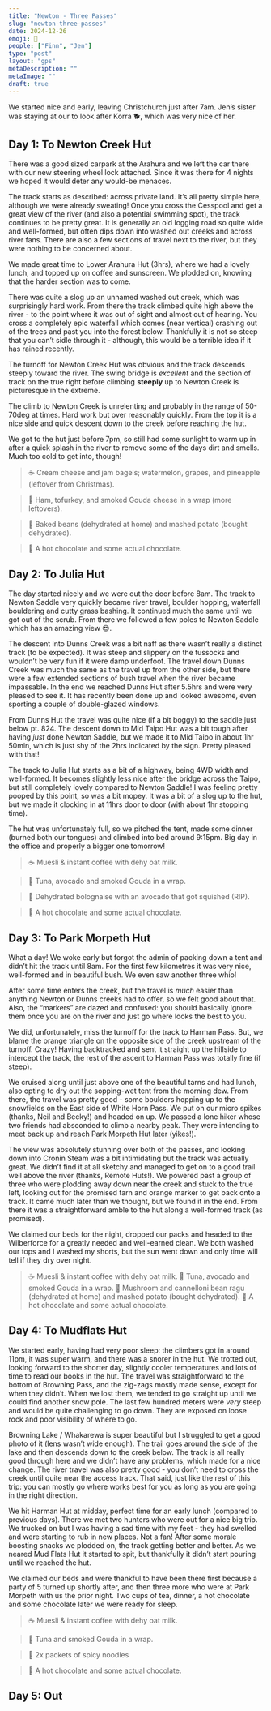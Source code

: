 ```yaml
---
title: "Newton - Three Passes"
slug: "newton-three-passes"
date: 2024-12-26
emoji: 🥾
people: ["Finn", "Jen"]
type: "post"
layout: "gps"
metaDescription: ""
metaImage: ""
draft: true
---
```


We started nice and early, leaving Christchurch just after 7am. Jen’s sister was staying at our to look after Korra 🐕, which was very nice of her.

## Day 1: To Newton Creek Hut

There was a good sized carpark at the Arahura and we left the car there with our new steering wheel lock attached. Since it was there for 4 nights we hoped it would deter any would-be menaces.

The track starts as described: across private land. It’s all pretty simple here, although we were already sweating! Once you cross the Cesspool and get a great view of the river (and also a potential swimming spot), the track continues to be pretty great. It is generally an old logging road so quite wide and well-formed, but often dips down into washed out creeks and across river fans. There are also a few sections of travel next to the river, but they were nothing to be concerned about.

We made great time to Lower Arahura Hut (3hrs), where we had a lovely lunch, and topped up on coffee and sunscreen. We plodded on, knowing that the harder section was to come.

There was quite a slog up an unnamed washed out creek, which was surprisingly hard work. From there the track climbed quite high above the river - to the point where it was out of sight and almost out of hearing. You cross a completely epic waterfall which comes (near vertical) crashing out of the trees and past you into the forest below. Thankfully it is not so steep that you can’t sidle through it - although, this would be a terrible idea if it has rained recently.

The turnoff for Newton Creek Hut was obvious and the track descends steeply toward the river. The swing bridge is _excellent_ and the section of track on the true right before climbing __steeply__ up to Newton Creek is picturesque in the extreme.

The climb to Newton Creek is unrelenting and probably in the range of 50-70deg at times. Hard work but over reasonably quickly. From the top it is a nice side and quick descent down to the creek before reaching the hut.

We got to the hut just before 7pm, so still had some sunlight to warm up in after a quick splash in the river to remove some of the days dirt and smells. Much too cold to get into, though!

> ☕️ Cream cheese and jam bagels; watermelon, grapes, and pineapple (leftover from Christmas).

> 🌮 Ham, tofurkey, and smoked Gouda cheese in a wrap (more leftovers).

> 🍴 Baked beans (dehydrated at home) and mashed potato (bought dehydrated).

> 🍫 A hot chocolate and some actual chocolate.

## Day 2: To Julia Hut

The day started nicely and we were out the door before 8am. The track to Newton Saddle very quickly became river travel, boulder hopping, waterfall bouldering and cutty grass bashing. It continued much the same until we got out of the scrub. From there we followed a few poles to Newton Saddle which has an amazing view 😍.

The descent into Dunns Creek was a bit naff as there wasn’t really a distinct track (to be expected). It was steep and slippery on the tussocks and wouldn’t be very fun if it were damp underfoot. The travel down Dunns Creek was much the same as the travel up from the other side, but there were a few extended sections of bush travel when the river became impassable. In the end we reached Dunns Hut after 5.5hrs and were very pleased to see it. It has recently been done up and looked awesome, even sporting a couple of double-glazed windows.

From Dunns Hut the travel was quite nice (if a bit boggy) to the saddle just below pt. 824. The descent down to Mid Taipo Hut was a bit tough after having _just_ done Newton Saddle, but we made it to Mid Taipo in about 1hr 50min, which is just shy of the 2hrs indicated by the sign. Pretty pleased with that!

The track to Julia Hut starts as a bit of a highway, being 4WD width and well-formed. It becomes slightly less nice after the bridge across the Taipo, but still completely lovely compared to Newton Saddle! I was feeling pretty pooped by this point, so was a bit mopey. It was a bit of a slog up to the hut, but we made it clocking in at 11hrs door to door (with about 1hr stopping time). 

The hut was unfortunately full, so we pitched the tent, made some dinner (burned both our tongues) and climbed into bed around 9:15pm. Big day in the office and properly a bigger one tomorrow!

> ☕️ Muesli & instant coffee with dehy oat milk. 

> 🌮 Tuna, avocado and smoked Gouda in a wrap.

> 🍴 Dehydrated bolognaise with an avocado that got squished (RIP). 

> 🍫 A hot chocolate and some actual chocolate.

## Day 3: To Park Morpeth Hut

What a day! We woke early but forgot the admin of packing down a tent and didn’t hit the track until 8am. For the first few kilometres it was very nice, well-formed and in beautiful bush. We even saw another three whio!

After some time enters the creek, but the travel is _much_ easier than anything Newton or Dunns creeks had to offer, so we felt good about that. Also, the “markers” are dazed and confused: you should basically ignore them once you are on the river and just go where looks the best to you.

We did, unfortunately, miss the turnoff for the track to Harman Pass. But, we blame the orange triangle on the opposite side of the creek upstream of the turnoff. Crazy!
Having backtracked and sent it straight up the hillside to intercept the track, the rest of the ascent to Harman Pass was totally fine (if steep).

We cruised along until just above one of the beautiful tarns and had lunch, also opting to dry out the sopping-wet tent from the morning dew. From there, the travel was pretty good - some boulders hopping up to the snowfields on the East side of White Horn Pass. We put on our micro spikes (thanks, Neil and Becky!) and headed on up. We passed a lone hiker whose two friends had absconded to climb a nearby peak. They were intending to meet back up and reach Park Morpeth Hut later (yikes!).

The view was absolutely stunning over both of the passes, and looking down into Cronin Steam was a bit intimidating but the track was actually great. We didn’t find it at all sketchy and managed to get on to a good trail well above the river (thanks, Remote Huts!). We powered past a group of three who were plodding away down near the creek and stuck to the true left, looking out for the promised tarn and orange marker to get back onto a track. It came much later than we thought, but we found it in the end. From there it was a straightforward amble to the hut along a well-formed track (as promised).

We claimed our beds for the night, dropped our packs and headed to the Wilberforce for a greatly needed and well-earned clean. We both washed our tops and I washed my shorts, but the sun went down and only time will tell if they dry over night.

> ☕️ Muesli & instant coffee with dehy oat milk.
> 🌮 Tuna, avocado and smoked Gouda in a wrap.
> 🍴 Mushroom and cannelloni bean ragu (dehydrated at home) and mashed potato (bought dehydrated).
> 🍫 A hot chocolate and some actual chocolate.

## Day 4: To Mudflats Hut

We started early, having had very poor sleep: the climbers got in around 11pm, it was super warm, and there was a snorer in the hut. We trotted out, looking forward to the shorter day, slightly cooler temperatures and lots of time to read our books in the hut. The travel was straightforward to the bottom of Browning Pass, and the zig-zags mostly made sense, except for when they didn’t. When we lost them, we tended to go straight up until we could find another snow pole. The last few hundred meters were _very_ steep and would be quite challenging to go down. They are exposed on loose rock and poor visibility of where to go.

Browning Lake / Whakarewa is super beautiful but I struggled to get a good photo of it (lens wasn’t wide enough). The trail goes around the side of the lake and then descends down to the creek below. The track is all really good through here and we didn’t have any problems, which made for a nice change. The river travel was also pretty good - you don’t need to cross the creek until quite near the access track. That said, just like the rest of this trip: you can mostly go where works best for you as long as you are going in the right direction.

We hit Harman Hut at midday, perfect time for an early lunch (compared to previous days). There we met two hunters who were out for a nice big trip. We trucked on but I was having a sad time with my feet - they had swelled and were starting to rub in new places. Not a fan! After some morale boosting snacks we plodded on, the track getting better and better. As we neared Mud Flats Hut it started to spit, but thankfully it didn’t start pouring until we reached the hut.

We claimed our beds and were thankful to have been there first because a party of 5 turned up shortly after, and then three more who were at Park Morpeth with us the prior night. Two cups of tea, dinner, a hot chocolate and some chocolate later we were ready for sleep.

> ☕️ Muesli & instant coffee with dehy oat milk.

> 🌮 Tuna and smoked Gouda in a wrap.

> 🍴 2x packets of spicy noodles

> 🍫 A hot chocolate and some actual chocolate.

## Day 5: Out


